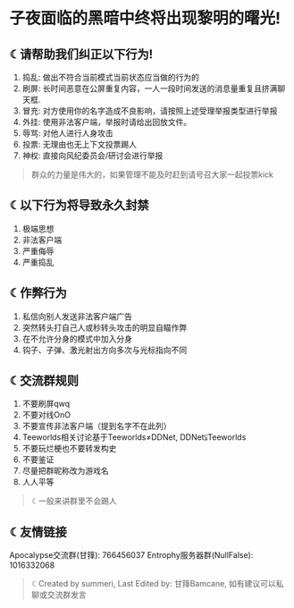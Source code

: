 # 子夜面临的黑暗中终将出现黎明的曙光!

## ☾请帮助我们纠正以下行为!
1. 捣乱: 做出不符合当前模式当前状态应当做的行为的
2. 刷屏: 长时间恶意在公屏重复内容，一人一段时间发送的消息量重复且挤满聊天框.
3. 冒充: 对方使用你的名字造成不良影响，请按照上述受理举报类型进行举报
4. 外挂: 使用非法客户端，举报时请给出回放文件。 
5. 辱骂: 对他人进行人身攻击
6. 投票: 无理由也无上下文投票踢人
7. 神权: 直接向风纪委员会/研讨会进行举报

> 群众的力量是伟大的，如果管理不能及时赶到请号召大家一起投票kick

## ☾以下行为将导致永久封禁
1. 极端思想
2. 非法客户端
3. 严重侮辱
4. 严重捣乱

## ☾作弊行为
1. 私信向别人发送非法客户端广告
2. 突然转头打自己人或秒转头攻击的明显自瞄作弊
3. 在不允许分身的模式中加入分身
4. 钩子、子弹、激光射出方向多次与光标指向不同

## ☾交流群规则
1. 不要刷屏qwq
2. 不要对线OnO
3. 不要宣传非法客户端（提到名字不在此列）
4. Teeworlds相关讨论基于Teeworlds≠DDNet, DDNet⫋Teeworlds
5. 不要玩烂梗也不要转发构史
6. 不要鉴证
7. 尽量把群昵称改为游戏名
8. 人人平等

> ☾一般来讲群里不会踢人

## ☾友情链接
Apocalypse交流群(甘箨): 766456037
Entrophy服务器群(NullFalse): 1016332068

> ☾Created by summeri, Last Edited by: 甘箨Bamcane, 如有建议可以私聊或交流群发言
